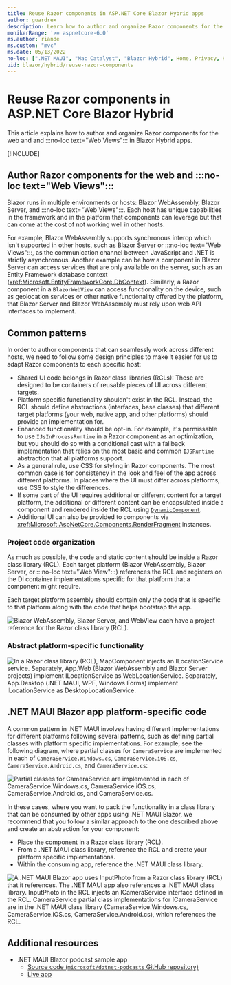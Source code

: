 ```yaml
---
title: Reuse Razor components in ASP.NET Core Blazor Hybrid apps
author: guardrex
description: Learn how to author and organize Razor components for the web and and Web Views in Blazor Hybrid apps.
monikerRange: '>= aspnetcore-6.0'
ms.author: riande
ms.custom: "mvc"
ms.date: 05/13/2022
no-loc: [".NET MAUI", "Mac Catalyst", "Blazor Hybrid", Home, Privacy, Kestrel, appsettings.json, "ASP.NET Core Identity", cookie, Cookie, Blazor, "Blazor Server", "Blazor WebAssembly", "Identity", "Let's Encrypt", Razor, SignalR]
uid: blazor/hybrid/reuse-razor-components
---
```

# Reuse Razor components in ASP.NET Core Blazor Hybrid

This article explains how to author and organize Razor components for the web and and :::no-loc text="Web Views"::: in Blazor Hybrid apps.

[!INCLUDE[](~/blazor/includes/blazor-hybrid-preview-notice.md)]

## Author Razor components for the web and :::no-loc text="Web Views":::

Blazor runs in multiple environments or hosts: Blazor WebAssembly, Blazor Server, and :::no-loc text="Web Views":::. Each host has unique capabilities in the framework and in the platform that components can leverage but that can come at the cost of not working well in other hosts.

For example, Blazor WebAssembly supports synchronous interop which isn't supported in other hosts, such as Blazor Server or :::no-loc text="Web Views":::, as the communication channel between JavaScript and .NET is strictly asynchronous. Another example can be how a component in Blazor Server can access services that are only available on the server, such as an Entity Framework database context (<xref:Microsoft.EntityFrameworkCore.DbContext>). Similarly, a Razor component in a `BlazorWebView` can access functionality on the device, such as geolocation services or other native functionality offered by the platform, that Blazor Server and Blazor WebAssembly must rely upon web API interfaces to implement.

## Common patterns

In order to author components that can seamlessly work across different hosts, we need to follow some design principles to make it easier for us to adapt Razor components to each specific host:

* Shared UI code belongs in Razor class libraries (RCLs): These are designed to be containers of reusable pieces of UI across different targets.
* Platform specific functionality shouldn't exist in the RCL. Instead, the RCL should define abstractions (interfaces, base classes) that different target platforms (your web, native app, and other platforms) should provide an implementation for.
* Enhanced functionality should be opt-in. For example, it's permissable to use `IJsInProcessRuntime` in a Razor component as an optimization, but you should do so with a conditional cast with a fallback implementation that relies on the most basic and common `IJSRuntime` abstraction that all platforms support.
* As a general rule, use CSS for styling in Razor components. The most common case is for consistency in the look and feel of the app across different platforms. In places where the UI must differ across platforms, use CSS to style the differences.
* If some part of the UI requires additional or different content for a target platform, the additional or different content can be encapsulated inside a component and rendered inside the RCL using [`DynamicComponent`](xref:blazor/components/dynamiccomponent).
* Additional UI can also be provided to components via <xref:Microsoft.AspNetCore.Components.RenderFragment> instances.

### Project code organization

As much as possible, the code and static content should be inside a Razor class library (RCL). Each target platform (Blazor WebAssembly, Blazor Server, or :::no-loc text="Web View":::) references the RCL and registers on the DI container implementations specific for that platform that a component might require.

Each target platform assembly should contain only the code that is specific to that platform along with the code that helps bootstrap the app.

![Blazor WebAssembly, Blazor Server, and WebView each have a project reference for the Razor class library (RCL).](~/blazor/hybrid/reuse-razor-components/_static/diagram1.png)

### Abstract platform-specific functionality

![In a Razor class library (RCL), MapComponent injects an ILocationService service. Separately, App.Web (Blazor WebAssembly and Blazor Server projects) implement ILocationService as WebLocationService. Separately, App.Desktop (.NET MAUI, WPF, Windows Forms) implement ILocationService as DesktopLocationService.](~/blazor/hybrid/reuse-razor-components/_static/diagram2.png)

## .NET MAUI Blazor app platform-specific code

A common pattern in .NET MAUI involves having different implementations for different platforms following several patterns, such as defining partial classes with platform specific implementations. For example, see the following diagram, where partial classes for `CameraService` are implemented in each of `CameraService.Windows.cs`, `CameraService.iOS.cs`, `CameraService.Android.cs`, and `CameraService.cs`:

![Partial classes for CameraService are implemented in each of CameraService.Windows.cs, CameraService.iOS.cs, CameraService.Android.cs, and CameraService.cs.](~/blazor/hybrid/reuse-razor-components/_static/diagram3.png)

In these cases, where you want to pack the functionality in a class library that can be consumed by other apps using .NET MAUI Blazor, we recommend that you follow a similar approach to the one described above and create an abstraction for your component:

* Place the component in a Razor class library (RCL).
* From a .NET MAUI class library, reference the RCL and create your platform specific implementations.
* Within the consuming app, reference the .NET MAUI class library.

![A .NET MAUI Blazor app uses InputPhoto from a Razor class library (RCL) that it references. The .NET MAUI app also references a .NET MAUI class library. InputPhoto in the RCL injects an ICameraService interface defined in the RCL. CameraService partial class implementations for ICameraService are in the .NET MAUI class library (CameraService.Windows.cs, CameraService.iOS.cs, CameraService.Android.cs), which references the RCL.](~/blazor/hybrid/reuse-razor-components/_static/diagram4.png)

## Additional resources

* .NET MAUI Blazor podcast sample app
  * [Source code (`microsoft/dotnet-podcasts` GitHub repository)](https://github.com/microsoft/dotnet-podcasts)
  * [Live app](https://dotnetpodcasts.azurewebsites.net/)
